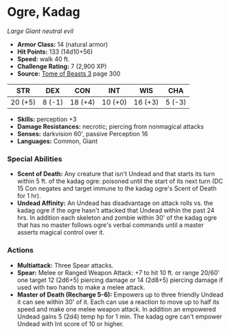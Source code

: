 # Ogre, Kadag

*Large* *Giant* *neutral evil*

- **Armor Class:** 14 (natural armor)
- **Hit Points:** 133 (14d10+56)
- **Speed:** walk 40 ft.
- **Challenge Rating:** 7 (2,900 XP)
- **Source:** [Tome of Beasts 3](https://koboldpress.com/kpstore/product/tome-of-beasts-3-for-5th-edition/) page 300

| STR | DEX | CON | INT | WIS | CHA |
| --- | --- | --- | --- | --- | --- |
| 20 (+5) | 8 (-1) | 18 (+4) | 10 (+0) | 16 (+3) | 5 (-3) |

- **Skills:** perception +3
- **Damage Resistances:** necrotic; piercing from nonmagical attacks
- **Senses:** darkvision 60', passive Perception 16
- **Languages:** Common, Giant

### Special Abilities

- **Scent of Death:** Any creature that isn't Undead and that starts its turn within 5 ft. of the kadag ogre: poisoned until the start of its next turn (DC 15 Con negates and target immune to the kadag ogre's Scent of Death for 1 hr).
- **Undead Affinity:** An Undead has disadvantage on attack rolls vs. the kadag ogre if the ogre hasn't attacked that Undead within the past 24 hrs. In addition each skeleton and zombie within 30' of the kadag ogre that has no master follows ogre's verbal commands until a master asserts magical control over it.

### Actions

- **Multiattack:** Three Spear attacks.
- **Spear:** Melee or Ranged Weapon Attack: +7 to hit 10 ft. or range 20/60' one target 12 (2d6+5) piercing damage or 14 (2d8+5) piercing damage if used with two hands to make a melee attack.
- **Master of Death (Recharge 5-6):** Empowers up to three friendly Undead it can see within 30' of it. Each can use a reaction to move up to half its speed and make one melee weapon attack. In addition an empowered Undead gains 5 (2d4) temp hp for 1 min. The kadag ogre can't empower Undead with Int score of 10 or higher.


